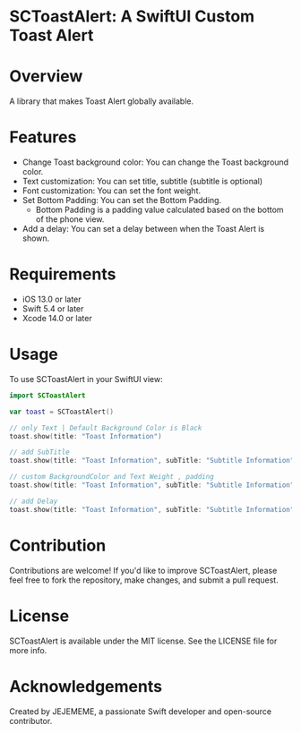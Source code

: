 # SCToastAlert: A SwiftUI Custom Toast Alert

# Overview
A library that makes Toast Alert globally available.

# Features
- Change Toast background color: You can change the Toast background color.
- Text customization: You can set title, subtitle (subtitle is optional)
- Font customization: You can set the font weight.
- Set Bottom Padding: You can set the Bottom Padding.
  - Bottom Padding is a padding value calculated based on the bottom of the phone view.
- Add a delay: You can set a delay between when the Toast Alert is shown.

# Requirements
- iOS 13.0 or later
- Swift 5.4 or later
- Xcode 14.0 or later

# Usage

To use SCToastAlert in your SwiftUI view:

```swift
import SCToastAlert

var toast = SCToastAlert()

// only Text | Default Background Color is Black
toast.show(title: "Toast Information")

// add SubTitle
toast.show(title: "Toast Information", subTitle: "Subtitle Information")

// custom BackgroundColor and Text Weight , padding
toast.show(title: "Toast Information", subTitle: "Subtitle Information", type: .black(fontWeight: .bold, bottomPadding: 70))

// add Delay
toast.show(title: "Toast Information", subTitle: "Subtitle Information", type: .black(fontWeight: .bold, bottomPadding: 70), delay: 0.2)

```

# Contribution
Contributions are welcome! If you'd like to improve SCToastAlert, please feel free to fork the repository, make changes, and submit a pull request.

# License
SCToastAlert is available under the MIT license. See the LICENSE file for more info.

# Acknowledgements
Created by JEJEMEME, a passionate Swift developer and open-source contributor.
